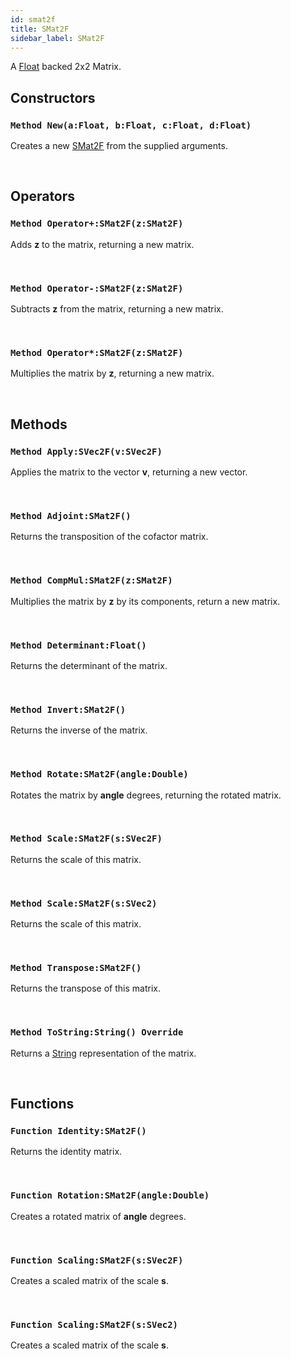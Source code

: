 ```yaml
---
id: smat2f
title: SMat2F
sidebar_label: SMat2F
---
```


A [Float](../../../brl/brl.blitz/#float) backed 2x2 Matrix.


## Constructors

### `Method New(a:Float, b:Float, c:Float, d:Float)`

Creates a new [SMat2F](../../../brl/brl.matrix/smat2f) from the supplied arguments.

<br/>

## Operators

### `Method Operator+:SMat2F(z:SMat2F)`

Adds <b>z</b> to the matrix, returning a new matrix.

<br/>

### `Method Operator-:SMat2F(z:SMat2F)`

Subtracts <b>z</b> from the matrix, returning a new matrix.

<br/>

### `Method Operator*:SMat2F(z:SMat2F)`

Multiplies the matrix by <b>z</b>, returning a new matrix.

<br/>

## Methods

### `Method Apply:SVec2F(v:SVec2F)`

Applies the matrix to the vector <b>v</b>, returning a new vector.

<br/>

### `Method Adjoint:SMat2F()`

Returns the transposition of the cofactor matrix.

<br/>

### `Method CompMul:SMat2F(z:SMat2F)`

Multiplies the matrix by <b>z</b> by its components, return a new matrix.

<br/>

### `Method Determinant:Float()`

Returns the determinant of the matrix.

<br/>

### `Method Invert:SMat2F()`

Returns the inverse of the matrix.

<br/>

### `Method Rotate:SMat2F(angle:Double)`

Rotates the matrix by <b>angle</b> degrees, returning the rotated matrix.

<br/>

### `Method Scale:SMat2F(s:SVec2F)`

Returns the scale of this matrix.

<br/>

### `Method Scale:SMat2F(s:SVec2)`

Returns the scale of this matrix.

<br/>

### `Method Transpose:SMat2F()`

Returns the transpose of this matrix.

<br/>

### `Method ToString:String() Override`

Returns a [String](../../../brl/brl.blitz/#string) representation of the matrix.

<br/>

## Functions

### `Function Identity:SMat2F()`

Returns the identity matrix.

<br/>

### `Function Rotation:SMat2F(angle:Double)`

Creates a rotated matrix of <b>angle</b> degrees.

<br/>

### `Function Scaling:SMat2F(s:SVec2F)`

Creates a scaled matrix of the scale <b>s</b>.

<br/>

### `Function Scaling:SMat2F(s:SVec2)`

Creates a scaled matrix of the scale <b>s</b>.

<br/>

